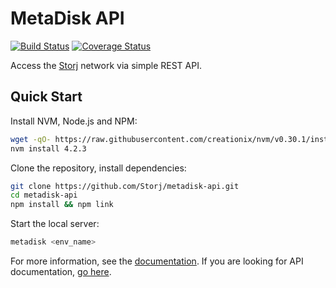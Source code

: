 MetaDisk API
============

[![Build Status](https://img.shields.io/travis/Storj/metadisk-api.svg?style=flat-square)](https://travis-ci.org/Storj/metadisk-api)
[![Coverage Status](https://img.shields.io/coveralls/Storj/metadisk-api.svg?style=flat-square)](https://coveralls.io/r/Storj/metadisk-api)

Access the [Storj](http://storj.io) network via simple REST API.

Quick Start
-----------

Install NVM, Node.js and NPM:

```bash
wget -qO- https://raw.githubusercontent.com/creationix/nvm/v0.30.1/install.sh | bash
nvm install 4.2.3
```

Clone the repository, install dependencies:

```bash
git clone https://github.com/Storj/metadisk-api.git
cd metadisk-api
npm install && npm link
```

Start the local server:

```bash
metadisk <env_name>
```

For more information, see the [documentation](doc/). If you are looking for
API documentation, [go here](doc/api.md). 
